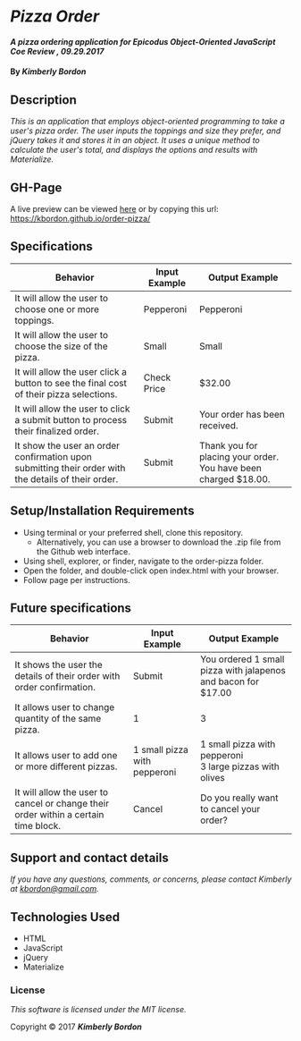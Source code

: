 # _Pizza Order_

#### _A pizza ordering application for Epicodus Object-Oriented JavaScript Coe Review , 09.29.2017_

#### By _**Kimberly Bordon**_

## Description

_This is an application that employs object-oriented programming to take a user's pizza order. The user inputs the toppings and size they prefer, and jQuery takes it and stores it in an object. It uses a unique method to calculate the user's total, and displays the options and results with Materialize._

## GH-Page

A live preview can be viewed [here](https://kbordon.github.io/order-pizza/) or by copying this url: https://kbordon.github.io/order-pizza/


## Specifications

| Behavior | Input Example | Output Example |
|----------|---------------|----------------|
| It will allow the user to choose one or more toppings.| Pepperoni| Pepperoni|
| It will allow the user to choose the size of the pizza.| Small | Small |
| It will allow the user click a button to see the final cost of their pizza selections. | Check Price| $32.00|
| It will allow the user to click a submit button to process their finalized order. | Submit| Your order has been received.|
| It show the user an order confirmation upon submitting their order with the details of their order. | Submit| Thank you for placing your order. You have been charged $18.00.|

## Setup/Installation Requirements

* Using terminal or your preferred shell, clone this repository.
  * Alternatively, you can use a browser to download the .zip file from the Github web interface.
* Using shell, explorer, or finder, navigate to the order-pizza folder.
* Open the folder, and double-click open index.html with your browser.
* Follow page per instructions.

## Future specifications

| Behavior | Input Example | Output Example |
|----------|---------------|----------------|
| It shows the user the details of their order with order confirmation. | Submit | You ordered 1 small pizza with jalapenos and bacon for $17.00 |
| It allows user to change quantity of the same pizza. | 1 | 3 |
| It allows user to add one or more different pizzas. | 1 small pizza with pepperoni | 1 small pizza with pepperoni <br> 3 large pizzas with olives |
| It will allow the user to cancel or change their order within a certain time block. | Cancel | Do you really want to cancel your order? |

## Support and contact details

_If you have any questions, comments, or concerns, please contact Kimberly at [kbordon@gmail.com](mailto:kbordon@gmail.com)._

## Technologies Used

* HTML
* JavaScript
* jQuery
* Materialize

### License

*This software is licensed under the MIT license.*

Copyright © 2017 **_Kimberly Bordon_**
